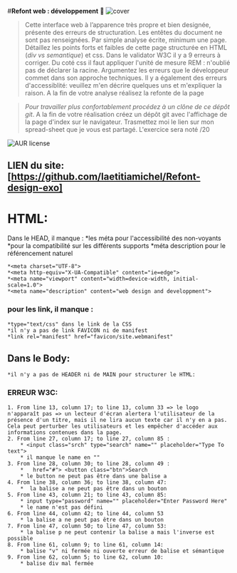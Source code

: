 #**Refont web : développement** 🚀 
![cover](./cover.PNG)
>Cette interface web à l’apparence très propre et bien designée, présente des erreurs de structuration. Les entêtes du document ne sont pas renseignées.
Par simple analyse écrite, minimum une page. Détaillez les points forts et faibles de cette page structurée en  HTML (_div vs semantique_) et css. Dans le validator W3C il y a 9 erreurs à corriger. Du coté css il faut appliquer l'unité de mesure REM :  n'oublié pas de déclarer la racine. Argumentez les erreurs que le développeur commet dans son approche techniques. Il y a également des erreurs d'accessiblité: veuillez m'en décrire quelques uns et m'expliquer la raison. A la fin de votre analyse réalisez la refonte de la page

> *Pour travailler plus confortablement procédez à un clône de ce dépôt git*.
> A la fin de votre réalisation créez un dépôt git avec l'affichage de la page d'index sur le navigateur.
> Trasmettez moi le lien sur mon spread-sheet que je vous est partagé. 
> L'exercice sera  noté /20

![AUR license](https://img.shields.io/aur/license/c)

## LIEN du site: [https://github.com/laetitiamichel/Refont-design-exo]

# **HTML:**
Dans le HEAD, il manque :
    *les méta pour l'accessibilité des non-voyants
    *pour la compatibilité sur les différents supports
    *méta description pour le référencement naturel

    *<meta charset="UTF-8">
    *<meta http-equiv="X-UA-Compatible" content="ie=edge">
    *<meta name="viewport" content="width=device-width, initial-scale=1.0">
    *<meta name="description" content="web design and developpment">

### pour les link, il manque :
    *type="text/css" dans le link de la CSS
    *il n'y a pas de link FAVICON ni de manifest
    *link rel="manifest" href="favicon/site.webmanifest"

## Dans le Body:
    *il n'y a pas de HEADER ni de MAIN pour structurer le HTML:

### ERREUR W3C:
    1. From line 13, column 17; to line 13, column 33 => le logo n'apparaît pas => un lecteur d'écran alertera l'utilisateur de la présence d'un titre, mais il ne lira aucun texte car il n'y en a pas. Cela peut perturber les utilisateurs et les empêcher d'accéder aux informations contenues dans la page.
    2. From line 27, column 17; to line 27, column 85 :
        * <input class="srch" type="search" name="" placeholder="Type To text">
        * il manque le name en "" 
    3. From line 28, column 30; to line 28, column 49 :
        *   href="#"> <button class="btn">Search
        * le button ne peut pas être dans une balise a
    4. From line 38, column 36; to line 38, column 47:
        *  la balise a ne peut pas être dans un bouton
    5. From line 43, column 21; to line 43, column 85:
        * input type="password" name="" placeholder="Enter Password Here"
        * le name n'est pas défini
    6. From line 44, column 42; to line 44, column 53
        * la balise a ne peut pas être dans un bouton
    7. From line 47, column 50; to line 47, column 53:
        * la balise p ne peut contenir la balise a mais l'inverse est possible
    8. From line 61, column 9; to line 61, column 14:
        * balise "v" ni fermée ni ouverte erreur de balise et sémantique
    9. From line 62, column 5; to line 62, column 10:
        * balise div mal fermée